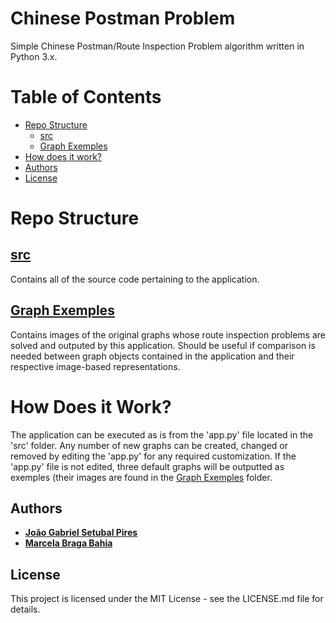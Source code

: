 # Chinese Postman Problem

Simple Chinese Postman/Route Inspection Problem algorithm written in Python 3.x.

# Table of Contents
* [Repo Structure](https://github.com/jgspires/restaurant-prototype#repo-structure)
  * [src](https://github.com/jgspires/chinese-postman-problem#src)
  * [Graph Exemples](https://github.com/jgspires/chinese-postman-problem#graph-exemples)
* [How does it work?](https://github.com/jgspires/chinese-postman-problem#how-does-it-work)
* [Authors](https://github.com/jgspires/chinese-postman-problem#authors)
* [License](https://github.com/jgspires/chinese-postman-problem#license)

# Repo Structure

## [**src**](https://github.com/jgspires/chinese-postman-problem/tree/main/src)

Contains all of the source code pertaining to the application.

## [**Graph Exemples**](https://github.com/jgspires/chinese-postman-problem/tree/main/Graph%20Exemples)

Contains images of the original graphs whose route inspection problems are solved and outputed by this application. Should be useful if comparison is needed between graph objects contained in the application and their respective image-based representations.

# How Does it Work?

The application can be executed as is from the 'app.py' file located in the 'src' folder. Any number of new graphs can be created, changed or removed by editing the 'app.py' for any required customization. If the 'app.py' file is not edited, three default graphs will be outputted as exemples (their images are found in the [Graph Exemples](https://github.com/jgspires/chinese-postman-problem#license/tree/main/Graph%20Exemples) folder.

## Authors

* [**João Gabriel Setubal Pires**](https://github.com/jgspires)
* [**Marcela Braga Bahia**](https://github.com/mrssolarisdev)

## License

This project is licensed under the MIT License - see the LICENSE.md file for details.
